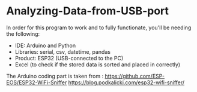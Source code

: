 # Analyzing-Data-from-USB-port

In order for this program to work and to fully functionate, 
you'll be needing the following: 

* IDE: Arduino and Python
* Libraries: serial, csv, datetime, pandas
* Product: ESP32 (USB-connected to the PC)
* Excel (to check if the stored data is sorted and placed in correctly)

The Arduino coding part is taken from :
https://github.com/ESP-EOS/ESP32-WiFi-Sniffer
https://blog.podkalicki.com/esp32-wifi-sniffer/


